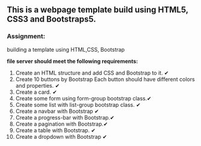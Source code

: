 ## This is a webpage template build using HTML5, CSS3 and Bootstraps5.



### Assignment: 
building a template using HTML,CSS, Bootstrap

 **file server should meet the following requirements:**

1.  Create an HTML structure and add CSS and Bootstrap to it. &#x2714;
2.  Create 10 buttons by Bootstrap Each button should have different colors
    and properties. &#x2714;
3.  Create a card. &#x2714;
4.  Create some form using form-group bootstrap class.&#x2714;
5.  Create some list with list-group bootstrap class. &#x2714;
6.  Create a navbar with Bootstrap &#x2714;
7.  Create a progress-bar with Bootstrap.&#x2714;
8.  Create a pagination with Bootstrap.&#x2714;
9.  Create a table with Bootstrap. &#x2714;
10. Create a dropdown with Bootstrap &#x2714;

<!-- Symbols = &#x2714;, &#10006; || &#10062; &#9989;  -->

